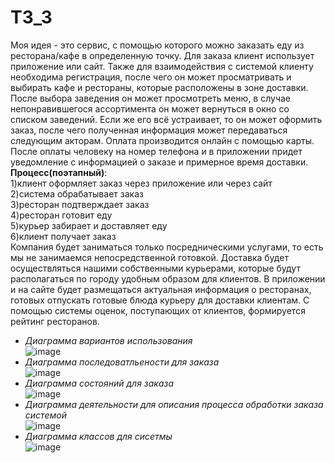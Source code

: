 # TЗ_3
Моя идея - это сервис, с помощью которого можно заказать еду из ресторана/кафе в определенную точку. Для заказа клиент использует приложение или сайт. Также для взаимодействия с системой клиенту необходима регистрация, после чего он может просматривать и выбирать кафе и рестораны, которые расположены в зоне доставки. После выбора заведения он может просмотреть меню, в случае непонравившегося ассортимента он может вернуться в окно со списком заведений. Если же его всё устраивает, то он может оформить заказ, после чего полученная информация может передаваться следующим акторам. Оплата производится онлайн с помощью карты. После оплаты человеку на номер телефона и в приложении придет уведомление с информацией о заказе и примерное время доставки.  **Процесс(поэтапный)**:  
1)клиент оформляет заказ через приложение или через сайт  
2)система обрабатывает заказ  
3)ресторан подтверждает заказ  
4)ресторан готовит еду  
5)курьер забирает и доставляет еду  
6)клиент получает заказ    
  Компания будет заниматься только посредническими услугами, то есть мы не занимаемся непосредственной готовкой. Доставка будет осуществляться нашими собственными курьерами, которые будут располагаться по городу удобным образом для клиентов. В приложении и на сайте будет размещаться актуальная информация о ресторанах, готовых отпускать готовые блюда курьеру для доставки клиентам. С помощью системы оценок, поступающих от клиентов, формируется рейтинг ресторанов.  
- *Диаграмма вариантов использования*  
![image](https://github.com/GilyanaBekneeva/TP_3/assets/168444648/d5857d08-7f8e-4b9a-96cb-502a32a0f133)
- *Диаграмма последоватльености для заказа*  
![image](https://github.com/GilyanaBekneeva/TP_3/assets/168444648/06741eea-c9bc-4bc6-8ff0-99b543466cd7)
- *Диаграмма состояний для заказа*  
![image](https://github.com/GilyanaBekneeva/TP_3/assets/168444648/2d3a88bb-40fa-4eab-bbf0-a3168e3165d6)
- *Диаграмма деятельности для описания процесса обработки заказа системой*  
![image](https://github.com/GilyanaBekneeva/TP_3/assets/168444648/d34b58fd-f9b3-43b1-92b8-b5ed9f9c3474)  
- *Диаграмма классов для сисетмы*  
![image](https://github.com/GilyanaBekneeva/TP_3/assets/168444648/072ae626-8c11-46ef-8003-bb74b05f3838)  

